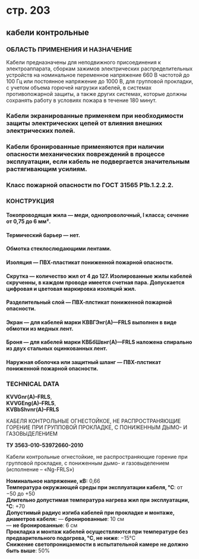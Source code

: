 # стр. 203  
## кабели контрольные  

### ОБЛАСТЬ ПРИМЕНЕНИЯ И НАЗНА́ЧЕНИЕ

Кабели предназначены для неподвижного присоединения к электроаппарата, сборкам зажимов электрических распределительных устройств на номинальное переменное напряжение 660 В частотой до 100 Гц или постоянное напряжение до 1000 В, для групповой прокладки, с учетом объема горючей нагрузки кабелей, в системах противопожарной защиты, а также других системах, которые должны сохранять работу в условиях пожара в течение 180 минут.

### Кабели экранированные применяем при необходимости защиты электрических цепей от влияния внешних электрических полей.

### Кабели бронированные применяются при наличии опасности механических повреждений в процессе эксплуатации, если кабель не подвергается значительным растягивающим усилиям.

### Класс пожарной опасности по ГОСТ 31565 P1b.1.2.2.2.

### КОНСТРУКЦИЯ

#### Токопроводящая жила — меди, однопроволочный, I класса; сечение от 0,75 до 6 мм².

#### Термический барьер — нет.

#### Обмотка стеклослюдающими лентами.

#### Изоляция — ПВХ-пластикат пониженной пожарной опасности.

#### Скрутка — количество жил от 4 до 127. Изолированные жилы кабелей скрученны, в каждом проводе имеется счетная пара. Допускается цифровая и цветовая маркировка изоляций жил.

#### Разделительный слой — ПВХ-плстикат пониженной пожарной опасности.

#### Экран — для кабелей марки КВВГЭнг(А)—FRLS выполнен в виде обмотки из медных лент.

#### Броня — для кабелей марки КВБбШвнг(А)—FRLS наложена спирально из двух стальных оцинкованных лент.

#### Наружная оболочка или защитный шланг — ПВХ-плстикат пониженной пожарной опасности.

### TECHNICAL DATA

**KVVGnг(А)–FRLS**,  
**KVVGEng(А)–FRLS**,  
**KVBbShvnг(А)–FRLS**

КАБЕЛЯ КОНТРОЛЬНЫЕ ОГНЕСТОЙКОЕ, НЕ РАСПРОСТРАНЯЮЩИЕ ГОРЕНИЕ ПРИ ГРУППОВОЙ ПРОКЛАДКЕ, С ПОНИЖЕННЫМ ДЫМО- И ГАЗОВЫДЕЛЕНИЕМ

**ТУ 3563-010-53972660-2010**

Кабели контрольные огнестойкие, не распространяющие горение при групповой прокладке, с пониженным дымо- и газовыделением (исполнение – «Ng-FRLS»)

**Номинальное напряжение, кВ:** 0,66  
**Температура окружающей среды при эксплуатации кабеля, °C**: от −50 до +50  
**Длительно допустимая температура нагрева жил при эксплуатации, °C**: +70  
**Допустимый радиус изгиба кабелей при прокладке и монтаже, диаметров кабеля:**
— **бронированные**: 10 см  
— **не бронированные**: 6 см  
**Прокладка и монтаж кабелей осуществляются при температуре без предварительного подогрева, °C, не ниже**: 
−15°C  
**Снижение светопроницаемости в испытательной камере не должно быть выше**: 50%  